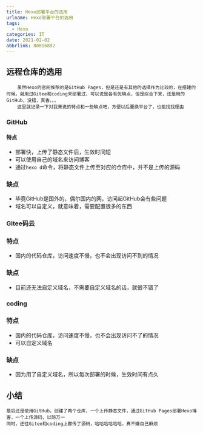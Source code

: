 ```yaml
---
title: Hexo部署平台的选用
urlname: Hexo部署平台的选用
tags:
  - Hexo
categories: IT
date: 2021-02-02
abbrlink: 808168d2
---
```


## 远程仓库的选用
        虽然Hexo的官网推荐的是GitHub Pages，但是还是有其他的选择作为比较的，在搭建的时候，就用过Gitee和coding来部署过，可以说是各有优缺点，但是综合下来，还是用的GitHub，没错，真香。。。
        这里就记录一下对我来说的特点和一些缺点吧，方便以后要换平台了，也能找找理由
<!--more-->
### GitHub
#### 特点
* 部署快，上传了静态文件后，生效时间短
* 可以使用自己的域名来访问博客
* 通过`hexo d`命令，将静态文件上传至对应的仓库中，并不是上传的源码
### 缺点
* 毕竟GitHub是国外的，偶尔国内的网，访问起GitHub会有些问题
* 域名可以自定义，就意味着，需要配置很多的东西

### Gitee码云
### 特点
* 国内的代码仓库，访问速度不慢，也不会出现访问不到的情况
### 缺点
* 目前还无法自定义域名，不需要自定义域名的话，就很不错了

### coding
### 特点
* 国内的代码仓库，访问速度不慢，也不会出现访问不了的情况
* 可以自定义域名
### 缺点
* 因为用了自定义域名，所以每次部署的时候，生效时间有点久

## 小结
    最后还是使用GitHub，创建了两个仓库，一个上传静态文件，通过GitHub Pages部署Hexo博客，一个上传源码，以防万一
    同时，还往Gitee和coding上都传了源码，哈哈哈哈哈哈，真不嫌自己麻烦